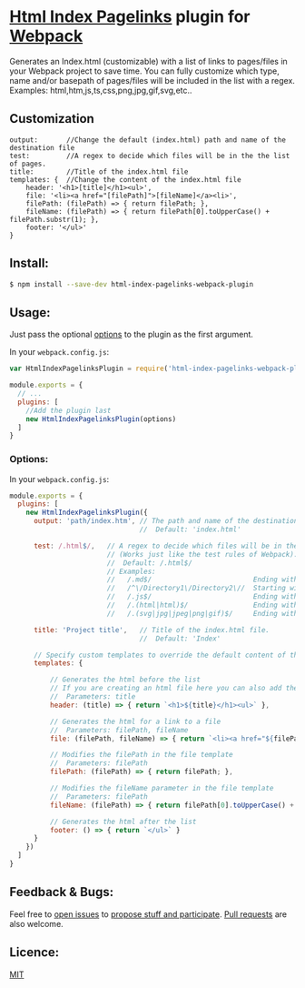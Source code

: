 # [Html Index Pagelinks](https://github.com/WesselKroos/html-index-pagelinks-webpack-plugin) plugin for [Webpack](http://webpack.github.io/)

Generates an Index.html (customizable) with a list of links to pages/files in your Webpack project to save time. 
You can fully customize which type, name and/or basepath of pages/files will be included in the list with a regex. Examples: html,htm,js,ts,css,png,jpg,gif,svg,etc..

## Customization

```
output:       //Change the default (index.html) path and name of the destination file
test:         //A regex to decide which files will be in the the list of pages.
title:        //Title of the index.html file
templates: {  //Change the content of the index.html file
    header: '<h1>[title]</h1><ul>',
    file: '<li><a href="[filePath]">[fileName]</a><li>',
    filePath: (filePath) => { return filePath; },
    fileName: (filePath) => { return filePath[0].toUpperCase() + filePath.substr(1); },
    footer: '</ul>'
}
```

## Install:

```bash
$ npm install --save-dev html-index-pagelinks-webpack-plugin
```

## Usage:

Just pass the optional [options](https://github.com/WesselKroos/html-index-pagelinks-webpack-plugin) to the plugin as the first argument.

In your `webpack.config.js`:

```javascript
var HtmlIndexPagelinksPlugin = require('html-index-pagelinks-webpack-plugin');

module.exports = {
  // ...
  plugins: [
    //Add the plugin last
    new HtmlIndexPagelinksPlugin(options)
  ]
}
```

### Options:

In your `webpack.config.js`:

```javascript
module.exports = {
  plugins: [
    new HtmlIndexPagelinksPlugin({
      output: 'path/index.htm', // The path and name of the destination file. 
                                //  Default: 'index.html'

      test: /.html$/,   // A regex to decide which files will be in the the list of pages. 
                        // (Works just like the test rules of Webpack). 
                        //  Default: /.html$/
                        // Examples:
                        //   /.md$/                         Ending with .md
                        //   /^\/Directory1\/Directory2\//  Starting with /Directory1/Directory2/
                        //   /.js$/                         Ending with .js
                        //   /.(html|html)$/                Ending with .html or .htm
                        //   /.(svg|jpg|jpeg|png|gif)$/     Ending with .svg .jpg .jpeg .png or .gif

      title: 'Project title',   // Title of the index.html file. 
                                //  Default: 'Index'

      // Specify custom templates to override the default content of the index.html file
      templates: { 

          // Generates the html before the list
          // If you are creating an html file here you can also add the head tag or styling
          //  Parameters: title
          header: (title) => { return `<h1>${title}</h1><ul>` }, 

          // Generates the html for a link to a file
          //  Parameters: filePath, fileName
          file: (filePath, fileName) => { return `<li><a href="${filePath}">${fileName}</a></li>` },

          // Modifies the filePath in the file template
          //  Parameters: filePath
          filePath: (filePath) => { return filePath; },

          // Modifies the fileName parameter in the file template
          //  Parameters: filePath
          fileName: (filePath) => { return filePath[0].toUpperCase() + filePath.substr(1); },

          // Generates the html after the list
          footer: () => { return `</ul>` }
      }
    })
  ]
}
```

## Feedback & Bugs:

Feel free to [open issues](https://github.com/WesselKroos/html-index-pagelinks-webpack-plugin/issues) to [propose stuff and participate](https://github.com/WesselKroos/html-index-pagelinks-webpack-plugin/issues). [Pull requests](https://github.com/WesselKroos/html-index-pagelinks-webpack-plugin/pulls) are also welcome.

## Licence:

[MIT](http://en.wikipedia.org/wiki/MIT_License)
